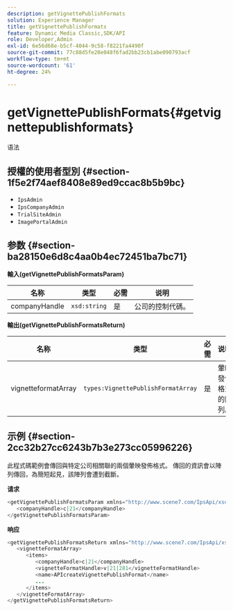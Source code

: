 ```yaml
---
description: getVignettePublishFormats
solution: Experience Manager
title: getVignettePublishFormats
feature: Dynamic Media Classic,SDK/API
role: Developer,Admin
exl-id: 6e56d68e-b5cf-4044-9c58-f8221fa4490f
source-git-commit: 77c88d5fe20e048f6fad2bb23cb1abe090793acf
workflow-type: tm+mt
source-wordcount: '61'
ht-degree: 24%

---
```


# getVignettePublishFormats{#getvignettepublishformats}

语法

## 授權的使用者型別 {#section-1f5e2f74aef8408e89ed9ccac8b5b9bc}

* `IpsAdmin`
* `IpsCompanyAdmin`
* `TrialSiteAdmin`
* `ImagePortalAdmin`

## 参数 {#section-ba28150e6d8c4aa0b4ec72451ba7bc71}

**輸入(getVignettePublishFormatsParam)**

| 名称 | 类型 | 必需 | 说明 |
|---|---|---|---|
| companyHandle | `xsd:string` | 是 | 公司的控制代碼。 |

**輸出(getVignettePublishFormatsReturn)**

| 名称 | 类型 | 必需 | 说明 |
|---|---|---|---|
| vignetteformatArray | `types:VignettePublishFormatArray` | 是 | 暈映發佈格式的陣列。 |

## 示例 {#section-2cc32b27cc6243b7b3e273cc05996226}

此程式碼範例會傳回與特定公司相關聯的兩個暈映發佈格式。 傳回的資訊會以陣列傳回，為簡短起見，該陣列會遭到截斷。

**请求**

```java
<getVignettePublishFormatsParam xmlns="http://www.scene7.com/IpsApi/xsd/2008-01-15">
   <companyHandle>c|21</companyHandle>
</getVignettePublishFormatsParam>
```

**响应**

```java
<getVignettePublishFormatsReturn xmlns="http://www.scene7.com/IpsApi/xsd/2008-01-15">
   <vignetteFormatArray>
      <items>
         <companyHandle>c|21</companyHandle>
         <vignetteFormatHandle>v|21|281</vignetteFormatHandle>
         <name>APIcreateVignettePublishFormat</name>
         ...
      </items>
   </vignetteFormatArray>
</getVignettePublishFormatsReturn>
```
